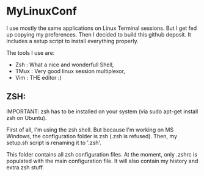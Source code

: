 # MyLinuxConf

I use mostly the same applications on Linux Terminal sessions. But I get fed up copying my preferences. Then I
decided to build this github deposit. It includes a setup script to install everything properly.

The tools I use are:

 - Zsh  : What a nice and wonderfull Shell,
 - TMux : Very good linux session multiplexor,
 - Vim  : THE editor :)

ZSH:
----

IMPORTANT: zsh has to be installed on your system (via sudo apt-get install zsh on Ubuntu).

First of all, I'm using the zsh shell. But because I'm working on MS Windows, the configuration folder is zsh (.zsh is refused).
Then, my setup.sh script is renaming it to '.zsh'.

This folder contains all zsh configuration files. At the moment, only .zshrc is populated with the main configuration file. It will also
contain my history and extra zsh stuff.




